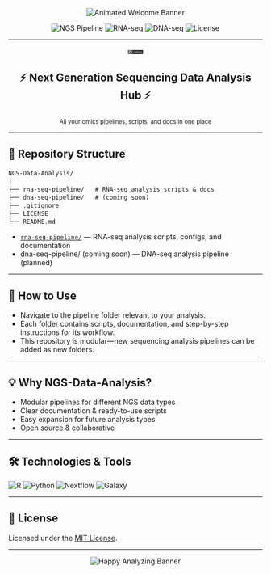 <p align="center">
  <img src="https://readme-typing-svg.demolab.com?font=Fira+Code&pause=900&color=2EC4B6&background=FFFFFF00&center=true&vCenter=true&lines=Welcome+to+NGS-Data-Analysis+%F0%9F%94%8A;Your+central+hub+for+omics+data+analysis!;RNA-seq+and+DNA-seq+pipelines+inside..." alt="Animated Welcome Banner" />
</p>

<p align="center">
  <img src="https://img.shields.io/badge/NGS-Pipeline-blueviolet?style=for-the-badge&logo=databricks" alt="NGS Pipeline" />
  <img src="https://img.shields.io/badge/RNA--seq-supported-brightgreen?style=for-the-badge&logo=RStudio" alt="RNA-seq" />
  <img src="https://img.shields.io/badge/DNA--seq-coming_soon-ff69b4?style=for-the-badge&logo=python" alt="DNA-seq" />
  <img src="https://img.shields.io/github/license/VampZie/NGS-Data-Analysis?style=for-the-badge" alt="License" />
</p>

---

<div align="center">
  <img src="https://raw.githubusercontent.com/aleen42/badges/main/src/github.svg" width="30"/>
  <h2>⚡ Next Generation Sequencing Data Analysis Hub ⚡</h2>
  <sub>All your omics pipelines, scripts, and docs in one place</sub>
</div>

---

## 📁 Repository Structure

```
NGS-Data-Analysis/
│
├── rna-seq-pipeline/   # RNA-seq analysis scripts & docs
├── dna-seq-pipeline/   # (coming soon)
├── .gitignore
├── LICENSE
└── README.md
```

- [`rna-seq-pipeline/`](./rna-seq-pipeline/) — RNA-seq analysis scripts, configs, and documentation  
- dna-seq-pipeline/ (coming soon) — DNA-seq analysis pipeline (planned)

---

## 🚦 How to Use

- Navigate to the pipeline folder relevant to your analysis.
- Each folder contains scripts, documentation, and step-by-step instructions for its workflow.
- This repository is modular—new sequencing analysis pipelines can be added as new folders.

---

## 💡 Why NGS-Data-Analysis?

- Modular pipelines for different NGS data types
- Clear documentation & ready-to-use scripts
- Easy expansion for future analysis types
- Open source & collaborative

---

## 🛠️ Technologies & Tools

![R](https://img.shields.io/badge/R-Bioconductor-276DC3?style=flat-square&logo=r)
![Python](https://img.shields.io/badge/Python-Data%20Science-FFD43B?style=flat-square&logo=python)
![Nextflow](https://img.shields.io/badge/Nextflow-Workflow-16A085?style=flat-square)
![Galaxy](https://img.shields.io/badge/Galaxy-Platform-F9DC3E?style=flat-square)

---

## 📜 License

Licensed under the [MIT License](./LICENSE).

---

<p align="center">
  <img src="https://readme-typing-svg.demolab.com?font=Fira+Code&pause=2000&color=F37335&background=FFFFFF00&center=true&vCenter=true&lines=Happy+Analyzing!+%F0%9F%92%AB" alt="Happy Analyzing Banner" />
</p>
